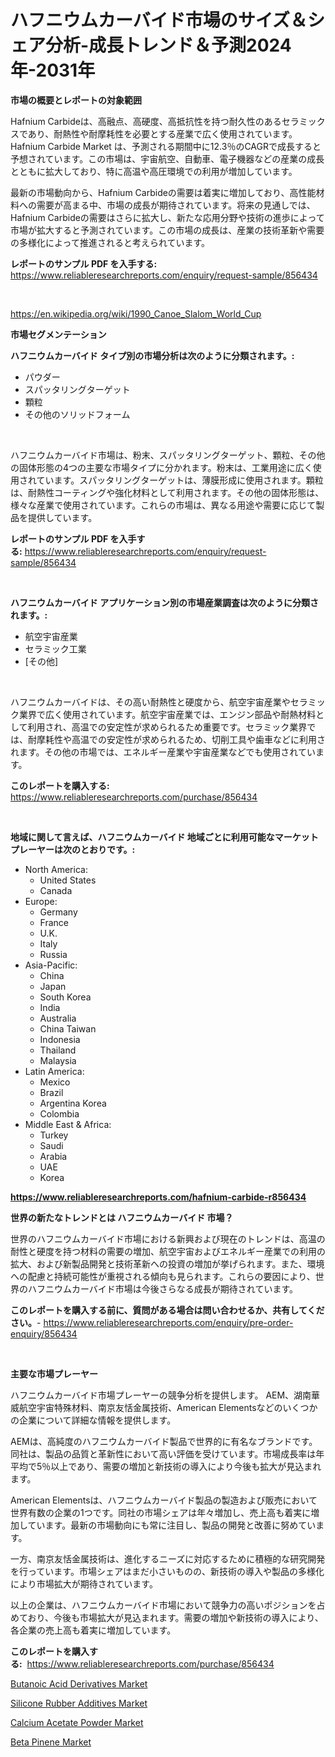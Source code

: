 <p><h1>ハフニウムカーバイド市場のサイズ＆シェア分析-成長トレンド＆予測2024年-2031年</h1></p><p><strong>市場の概要とレポートの対象範囲</strong></p>
<p><p>Hafnium Carbideは、高融点、高硬度、高抵抗性を持つ耐久性のあるセラミックスであり、耐熱性や耐摩耗性を必要とする産業で広く使用されています。Hafnium Carbide Market は、予測される期間中に12.3％のCAGRで成長すると予想されています。この市場は、宇宙航空、自動車、電子機器などの産業の成長とともに拡大しており、特に高温や高圧環境での利用が増加しています。</p><p>最新の市場動向から、Hafnium Carbideの需要は着実に増加しており、高性能材料への需要が高まる中、市場の成長が期待されています。将来の見通しでは、Hafnium Carbideの需要はさらに拡大し、新たな応用分野や技術の進歩によって市場が拡大すると予測されています。この市場の成長は、産業の技術革新や需要の多様化によって推進されると考えられています。</p></p>
<p><strong>レポートのサンプル PDF を入手する:</strong> <a href="https://www.reliableresearchreports.com/enquiry/request-sample/856434">https://www.reliableresearchreports.com/enquiry/request-sample/856434</a></p>
<p>&nbsp;</p>
<p><a href="https://en.wikipedia.org/wiki/1990_Canoe_Slalom_World_Cup">https://en.wikipedia.org/wiki/1990_Canoe_Slalom_World_Cup</a></p>
<p><strong>市場セグメンテーション</strong></p>
<p><strong>ハフニウムカーバイド タイプ別の市場分析は次のように分類されます。:</strong></p>
<p><ul><li>パウダー</li><li>スパッタリングターゲット</li><li>顆粒</li><li>その他のソリッドフォーム</li></ul></p>
<p>&nbsp;</p>
<p><p>ハフニウムカーバイド市場は、粉末、スパッタリングターゲット、顆粒、その他の固体形態の4つの主要な市場タイプに分かれます。粉末は、工業用途に広く使用されています。スパッタリングターゲットは、薄膜形成に使用されます。顆粒は、耐熱性コーティングや強化材料として利用されます。その他の固体形態は、様々な産業で使用されています。これらの市場は、異なる用途や需要に応じて製品を提供しています。</p></p>
<p><strong>レポートのサンプル PDF を入手する:</strong>&nbsp;<a href="https://www.reliableresearchreports.com/enquiry/request-sample/856434">https://www.reliableresearchreports.com/enquiry/request-sample/856434</a></p>
<p>&nbsp;</p>
<p><strong> ハフニウムカーバイド アプリケーション別の市場産業調査は次のように分類されます。:</strong></p>
<p><ul><li>航空宇宙産業</li><li>セラミック工業</li><li>[その他]</li></ul></p>
<p>&nbsp;</p>
<p><p>ハフニウムカーバイドは、その高い耐熱性と硬度から、航空宇宙産業やセラミック業界で広く使用されています。航空宇宙産業では、エンジン部品や耐熱材料として利用され、高温での安定性が求められるため重要です。セラミック業界では、耐摩耗性や高温での安定性が求められるため、切削工具や歯車などに利用されます。その他の市場では、エネルギー産業や宇宙産業などでも使用されています。</p></p>
<p><strong>このレポートを購入する:</strong>&nbsp; <a href="https://www.reliableresearchreports.com/purchase/856434">https://www.reliableresearchreports.com/purchase/856434</a></p>
<p>&nbsp;</p>
<p><strong>地域に関して言えば、ハフニウムカーバイド 地域ごとに利用可能なマーケットプレーヤーは次のとおりです。:</strong></p>
<p><ul>
    <li>
        North America:
        <ul>
            <li>United States</li>
            <li>Canada</li>
        </ul>
    </li>
    <li>
        Europe:
        <ul>
            <li>Germany</li>
            <li>France</li>
            <li>U.K.</li>
            <li>Italy</li>
            <li>Russia</li>
        </ul>
    </li>
    <li>
        Asia-Pacific:
        <ul>
            <li>China</li>
            <li>Japan</li>
            <li>South Korea</li>
            <li>India</li>
            <li>Australia</li>
            <li>China Taiwan</li>
            <li>Indonesia</li>
            <li>Thailand</li>
            <li>Malaysia</li>
        </ul>
    </li>
    <li>
        Latin America:
        <ul>
            <li>Mexico</li>
            <li>Brazil</li>
            <li>Argentina Korea</li>
            <li>Colombia</li>
        </ul>
    </li>
    <li>
        Middle East & Africa:
        <ul>
            <li>Turkey</li>
            <li>Saudi</li>
            <li>Arabia</li>
            <li>UAE</li>
            <li>Korea</li>
        </ul>
    </li>
    </ul></p>
<p><strong><a href="https://www.reliableresearchreports.com/hafnium-carbide-r856434">https://www.reliableresearchreports.com/hafnium-carbide-r856434</a></strong>&nbsp;</p>
<p><strong>世界の新たなトレンドとは ハフニウムカーバイド 市場？</strong></p>
<p><p>世界のハフニウムカーバイド市場における新興および現在のトレンドは、高温の耐性と硬度を持つ材料の需要の増加、航空宇宙およびエネルギー産業での利用の拡大、および新製品開発と技術革新への投資の増加が挙げられます。また、環境への配慮と持続可能性が重視される傾向も見られます。これらの要因により、世界のハフニウムカーバイド市場は今後さらなる成長が期待されています。</p></p>
<p><strong>このレポートを購入する前に、質問がある場合は問い合わせるか、共有してください。</strong>- <a href="https://www.reliableresearchreports.com/enquiry/pre-order-enquiry/856434">https://www.reliableresearchreports.com/enquiry/pre-order-enquiry/856434</a></p>
<p>&nbsp;</p>
<p><strong>主要な市場プレーヤー</strong></p>
<p><p>ハフニウムカーバイド市場プレーヤーの競争分析を提供します。 AEM、湖南華威航空宇宙特殊材料、南京友恬金属技術、American Elementsなどのいくつかの企業について詳細な情報を提供します。</p><p>AEMは、高純度のハフニウムカーバイド製品で世界的に有名なブランドです。同社は、製品の品質と革新性において高い評価を受けています。市場成長率は年平均で5％以上であり、需要の増加と新技術の導入により今後も拡大が見込まれます。</p><p>American Elementsは、ハフニウムカーバイド製品の製造および販売において世界有数の企業の1つです。同社の市場シェアは年々増加し、売上高も着実に増加しています。最新の市場動向にも常に注目し、製品の開発と改善に努めています。</p><p>一方、南京友恬金属技術は、進化するニーズに対応するために積極的な研究開発を行っています。市場シェアはまだ小さいものの、新技術の導入や製品の多様化により市場拡大が期待されています。</p><p>以上の企業は、ハフニウムカーバイド市場において競争力の高いポジションを占めており、今後も市場拡大が見込まれます。需要の増加や新技術の導入により、各企業の売上高も着実に増加しています。</p></p>
<p><strong>このレポートを購入する:</strong>&nbsp;&nbsp;<a href="https://www.reliableresearchreports.com/purchase/856434">https://www.reliableresearchreports.com/purchase/856434</a></p>
<p><p><a href="https://github.com/elizabethdagraca/Market-Research-Report-List-4/blob/main/butanoic-acid-derivatives-market.md">Butanoic Acid Derivatives Market</a></p><p><a href="https://medium.com/@max.sanderson5645/silicone-rubber-additives-market-global-market-insights-and-sales-trends-2024-to-2031-4851c6934a7c">Silicone Rubber Additives Market</a></p><p><a href="https://github.com/mbisetmhermsr/Market-Research-Report-List-3/blob/main/calcium-acetate-powder-market.md">Calcium Acetate Powder Market</a></p><p><a href="https://medium.com/@colin.burgess8756/beta-pinene-market-size-is-growing-at-cagr-of-4-6-a507aeb40b4f">Beta Pinene Market</a></p></p>